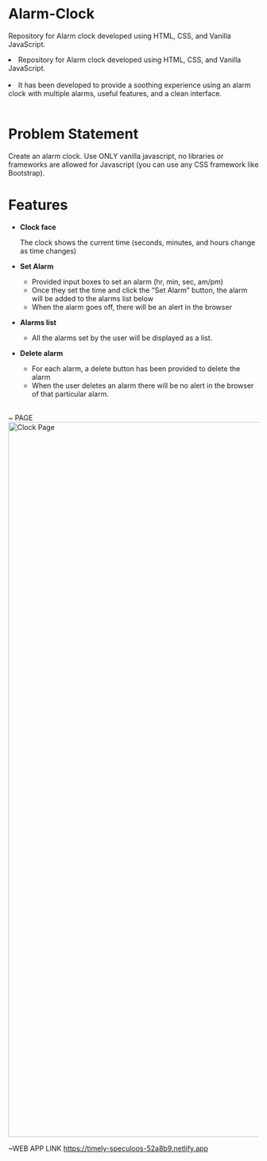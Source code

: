 # Alarm-Clock

Repository for Alarm clock developed using HTML, CSS, and Vanilla JavaScript.
<li>Repository for Alarm clock developed using HTML, CSS, and Vanilla JavaScript.</li>
<br>
<li> It has been developed to provide a soothing experience using an alarm clock with multiple alarms, useful features, and a clean interface.</li>
<br>

# Problem Statement

Create an alarm clock. Use ONLY vanilla javascript, no libraries or frameworks are allowed for Javascript (you can use any CSS framework like Bootstrap).
<br>

# Features
- <b>Clock face</b><br>

  The clock shows the current time (seconds, minutes, and hours change as time changes)

- <b>Set Alarm</b> <br>

  - Provided input boxes to set an alarm (hr, min, sec, am/pm)
  - Once they set the time and click the “Set Alarm” button, the alarm will be added to the alarms list below
  - When the alarm goes off, there will be an alert in the browser

- <b>Alarms list</b> <br>

  - All the alarms set by the user will be displayed as a list.
 
- <b>Delete alarm</b> <br>
  - For each alarm, a delete button has been provided to delete the alarm
  - When the user deletes an alarm there will be no alert in the browser of that particular alarm.

<br>
  ~ PAGE
<br>
<img width="1440" alt="Clock Page" src="https://github.com/Shirishashankar/Alarm-Clock/assets/144225998/207cd52b-e44f-4d77-b378-4f02ccafb894">


~WEB APP LINK
https://timely-speculoos-52a8b9.netlify.app







